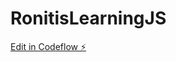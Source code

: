 # RonitisLearningJS

[Edit in Codeflow ⚡️](https://stackblitz.com/~/github.com/Ronit21102/RonitisLearningJS)